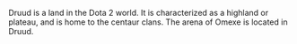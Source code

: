 Druud is a land in the Dota 2 world. It is characterized as a highland or plateau, and is home to the centaur clans. The arena of Omexe is located in Druud.